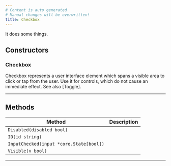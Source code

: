 ```yaml
---
# Content is auto generated
# Manual changes will be overwritten!
title: Checkbox
---
```

It does some things.

## Constructors
### Checkbox
Checkbox represents a user interface element which spans a visible area to click or tap from the user.
Use it for controls, which do not cause an immediate effect. See also [Toggle].

---
## Methods
| Method | Description |
|--------| ------------|
| `Disabled(disabled bool)` |  |
| `ID(id string)` |  |
| `InputChecked(input *core.State[bool])` |  |
| `Visible(v bool)` |  |
---

